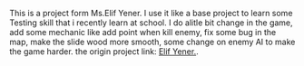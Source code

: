 This is a project form Ms.Elif Yener. I use it like a base project to learn some Testing skill that i recently learn at school. I do alitle bit change in the game, add some mechanic like add point when kill enemy, fix some bug in the map, make the slide wood more smooth, some change on enemy AI to make the game harder.
the origin project link: [Elif Yener.](https://github.com/elifyener/TheLostForest).

